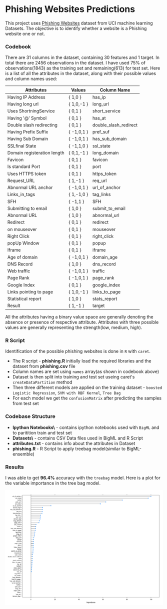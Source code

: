 # Phishing Websites Predictions

This project uses [Phishing Websites](archive.ics.uci.edu/ml/datasets/Phishing+Websites) dataset from UCI machine learning Datasets. The objective is to identify whether a website is a Phishing website one or not.

### Codebook

There are 31 columns in the dataset, containing 30 features and 1 target. In total there are 2456 observations in the dataset.
I have used 75% of observations(1843) as the training set and remaining(613) for test set.
Here is a list of all the attributes in the dataset, along with their possible values and column names used:

<table>
    <thead>
        <tr>
            <th>Attributes
            <th>Values
            <th>Column Name
        </tr>
    </thead>
    <tr>
        <td>Having IP Address
        <td>{ 1,0 }
        <td> has_ip
    </tr>
    <tr>
        <td>Having long url 
        <td>{ 1,0,-1 }
        <td> long_url
    </tr>
    <tr>
        <td>Uses ShortningService
        <td>{ 0,1 }
        <td>short_service
    </tr>
    <tr>
        <td>Having '@' Symbol
        <td>{ 0,1 }
        <td>has_at
    </tr>
    <tr>
        <td>Double slash redirecting
        <td>{ 0,1 }
        <td>double_slash_redirect
    </tr>
    <tr>
        <td>Having Prefix Suffix  
        <td>{ -1,0,1 }
        <td>pref_suf
    </tr>
    <tr>
        <td>Having Sub Domain  
        <td>{ -1,0,1 }
        <td>has_sub_domain
    </tr>
    <tr>
        <td>SSLfinal State  
        <td>{ -1,1,0 }
        <td>ssl_state
    </tr>
    <tr>
        <td>Domain registeration       length 
        <td>{ 0,1,-1 }
        <td>long_domain
    </tr>
    <tr>
        <td>Favicon 
        <td>{ 0,1 }
        <td>favicon
    </tr>
    <tr>
        <td>Is standard Port
        <td>{ 0,1 }
        <td>port
    </tr>
    <tr>
        <td>Uses HTTPS token
        <td>{ 0,1 }
        <td>https_token
    </tr>
    <tr>
        <td>Request_URL  
        <td>{ 1,-1 }
        <td>req_url
    </tr>
    <tr>
        <td>Abnormal URL anchor 
        <td>{ -1,0,1 }
        <td>url_of_anchor
    </tr>
    <tr>
        <td>Links_in_tags 
        <td>{ 1,-1,0 }
        <td>tag_links
    </tr>
    <tr>
        <td>SFH  
        <td>{ -1,1 } 
        <td>SFH
    </tr>
    <tr>
        <td>Submitting to email 
        <td>{ 1,0 }
        <td>submit_to_email
    </tr>
    <tr>
        <td>Abnormal URL 
        <td>{ 1,0 }
        <td>abnormal_url
    </tr>
    <tr>
        <td>Redirect  
        <td>{ 0,1 }
        <td>redirect
    </tr>
    <tr>
        <td>on mouseover  
        <td>{ 0,1 }
        <td>mouseover
    </tr>
    <tr>
        <td>Right Click  
        <td>{ 0,1 }
        <td>right_click
    </tr>
     <tr>
        <td>popUp Window  
        <td>{ 0,1 }
        <td>popup
    </tr>
     <tr>
        <td>Iframe 
        <td>{ 0,1 }
        <td>iframe
    </tr>
     <tr>
        <td>Age of domain  
        <td>{ -1,0,1 }
        <td>domain_age
    </tr>
     <tr>
        <td>DNS Record   
        <td>{ 1,0 } 
        <td>dns_record
    </tr>
     <tr>
        <td>Web traffic  
        <td>{ -1,0,1 }
        <td>traffic
    </tr>
     <tr>
        <td>Page Rank
        <td> { -1,0,1 }
        <td>page_rank
    </tr>
     <tr>
        <td>Google Index 
        <td>{ 0,1 }
        <td>google_index
    </tr>
     <tr>
        <td>Links pointing to page 
        <td>{ 1,0,-1 }
        <td>links_to_page
    </tr>
    <tr>
        <td>Statistical report 
        <td>{ 1,0 }
        <td>stats_report
    </tr>
    <tr>
        <td>Result 
        <td>{ 1,-1 }
        <td>target
    </tr>
    
</table>

All the attributes having a binary value space are generally denoting the absence or presence of respective attribute. Attributes with three possible values are generally representing the strength(low, medium, high).

### R Script
Identification of the possible phishing websites is done in `R` with `caret`.

* The R script - <b>phishing.R</b> initially load the required libraries and the dataset from <b>phishing.csv</b> file
* Column names are set using `names` array(as shown in codebook above)
* Dataset is then split into training and test set useing caret's `createDataPartition` method
* Then three different models are applied on the training dataset - `boosted Logistic Regression`, `SVM with RBF Kernel`, `Tree Bag`
* For each model we get the `confusionMatrix` after predicting the samples from test set
 
### Codebase Structure
* <b>Ipython Notebooks\\</b> - contains ipython notebooks used with `BigML` and to paritition train and test set
* <b>Datasets\\</b> - contains CSV Data files used in BigML and R Script
* <b>attributes.txt </b>- contains info about the attributes in Dataset
* <b>phishing.R</b> - R Script to apply treebag model(similar to BigML-ensemble)

###  Results
I was able to get <b>96.4%</b> accuracy with the `treebag` model. Here is a plot for the variable importance in the tree bag model. 

![var imp](varImp.png)